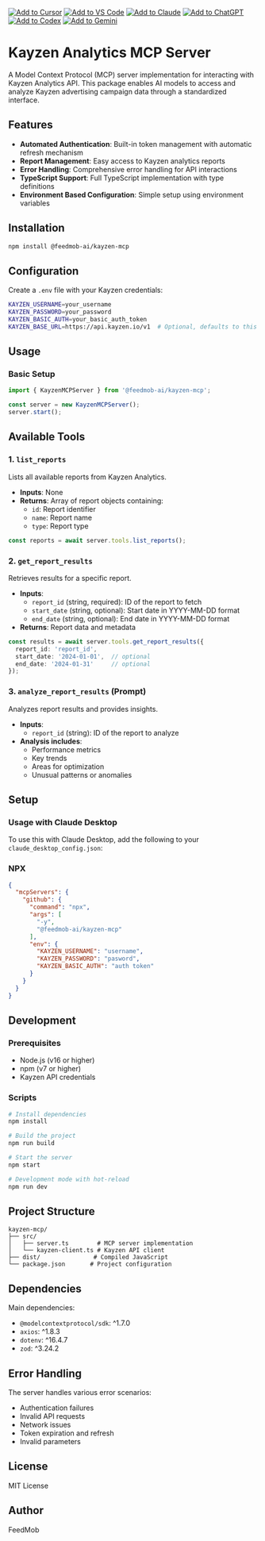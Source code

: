 [![Add to Cursor](https://fastmcp.me/badges/cursor_dark.svg)](https://fastmcp.me/MCP/Details/894/kayzen-analytics)
[![Add to VS Code](https://fastmcp.me/badges/vscode_dark.svg)](https://fastmcp.me/MCP/Details/894/kayzen-analytics)
[![Add to Claude](https://fastmcp.me/badges/claude_dark.svg)](https://fastmcp.me/MCP/Details/894/kayzen-analytics)
[![Add to ChatGPT](https://fastmcp.me/badges/chatgpt_dark.svg)](https://fastmcp.me/MCP/Details/894/kayzen-analytics)
[![Add to Codex](https://fastmcp.me/badges/codex_dark.svg)](https://fastmcp.me/MCP/Details/894/kayzen-analytics)
[![Add to Gemini](https://fastmcp.me/badges/gemini_dark.svg)](https://fastmcp.me/MCP/Details/894/kayzen-analytics)

# Kayzen Analytics MCP Server

A Model Context Protocol (MCP) server implementation for interacting with Kayzen Analytics API. This package enables AI models to access and analyze Kayzen advertising campaign data through a standardized interface.

## Features

* **Automated Authentication**: Built-in token management with automatic refresh mechanism
* **Report Management**: Easy access to Kayzen analytics reports
* **Error Handling**: Comprehensive error handling for API interactions
* **TypeScript Support**: Full TypeScript implementation with type definitions
* **Environment Based Configuration**: Simple setup using environment variables

## Installation

```bash
npm install @feedmob-ai/kayzen-mcp
```

## Configuration

Create a `.env` file with your Kayzen credentials:

```bash
KAYZEN_USERNAME=your_username
KAYZEN_PASSWORD=your_password
KAYZEN_BASIC_AUTH=your_basic_auth_token
KAYZEN_BASE_URL=https://api.kayzen.io/v1  # Optional, defaults to this value
```

## Usage

### Basic Setup

```typescript
import { KayzenMCPServer } from '@feedmob-ai/kayzen-mcp';

const server = new KayzenMCPServer();
server.start();
```

## Available Tools

### 1. `list_reports`
Lists all available reports from Kayzen Analytics.

* **Inputs**: None
* **Returns**: Array of report objects containing:
  - `id`: Report identifier
  - `name`: Report name
  - `type`: Report type

```typescript
const reports = await server.tools.list_reports();
```

### 2. `get_report_results`
Retrieves results for a specific report.

* **Inputs**:
  - `report_id` (string, required): ID of the report to fetch
  - `start_date` (string, optional): Start date in YYYY-MM-DD format
  - `end_date` (string, optional): End date in YYYY-MM-DD format
* **Returns**: Report data and metadata

```typescript
const results = await server.tools.get_report_results({
  report_id: 'report_id',
  start_date: '2024-01-01',  // optional
  end_date: '2024-01-31'     // optional
});
```

### 3. `analyze_report_results` (Prompt)
Analyzes report results and provides insights.

* **Inputs**:
  - `report_id` (string): ID of the report to analyze
* **Analysis includes**:
  - Performance metrics
  - Key trends
  - Areas for optimization
  - Unusual patterns or anomalies


## Setup

### Usage with Claude Desktop
To use this with Claude Desktop, add the following to your `claude_desktop_config.json`:

### NPX

```json
{
  "mcpServers": {
    "github": {
      "command": "npx",
      "args": [
        "-y",
        "@feedmob-ai/kayzen-mcp"
      ],
      "env": {
        "KAYZEN_USERNAME": "username",
        "KAYZEN_PASSWORD": "pasword",
        "KAYZEN_BASIC_AUTH": "auth token"
      }
    }
  }
}
```


## Development

### Prerequisites

- Node.js (v16 or higher)
- npm (v7 or higher)
- Kayzen API credentials

### Scripts

```bash
# Install dependencies
npm install

# Build the project
npm run build

# Start the server
npm start

# Development mode with hot-reload
npm run dev
```

## Project Structure

```
kayzen-mcp/
├── src/
│   ├── server.ts        # MCP server implementation
│   └── kayzen-client.ts # Kayzen API client
├── dist/               # Compiled JavaScript
└── package.json       # Project configuration
```

## Dependencies

Main dependencies:
- `@modelcontextprotocol/sdk`: ^1.7.0
- `axios`: ^1.8.3
- `dotenv`: ^16.4.7
- `zod`: ^3.24.2

## Error Handling

The server handles various error scenarios:
- Authentication failures
- Invalid API requests
- Network issues
- Token expiration and refresh
- Invalid parameters

## License

MIT License

## Author

FeedMob

